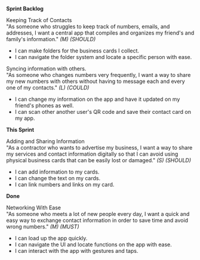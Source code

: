 **Sprint Backlog**

Keeping Track of Contacts \
"As someone who struggles to keep track of numbers, emails, and addresses, I want a central app that compiles and organizes my friend's and family's information." _(M) (SHOULD)_ 
- I can make folders for the business cards I collect. 
- I can navigate the folder system and locate a specific person with ease. 

Syncing information with others.\
"As someone who changes numbers very frequently, I want a way to share my new numbers with others without having to message each and every one of my contacts." _(L) (COULD)_ 
- I can change my information on the app and have it updated on my friend's phones as well. 
- I can scan other another user's QR code and save their contact card on my app.

**This Sprint**

Adding and Sharing Information \
"As a contractor who wants to advertise my business, I want a way to share my services and contact information digitally so that I can avoid using physical business cards that can be easily lost or damaged." _(S) (SHOULD)_ 
- I can add information to my cards. 
- I can change the text on my cards. 
- I can link numbers and links on my card.

**Done**

Networking With Ease \
"As someone who meets a lot of new people every day, I want a quick and easy way to exchange contact information in order to save time and avoid wrong numbers." _(M) (MUST)_ 
- I can load up the app quickly. 
- I can navigate the UI and locate functions on the app with ease. 
- I can interact with the app with gestures and taps. 
